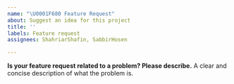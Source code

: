 ```yaml
---
name: "\U0001F680 Feature Request"
about: Suggest an idea for this project
title: ''
labels: Feature request
assignees: ShahriarShafin, SabbirHosen

---
```


**Is your feature request related to a problem? Please describe.**
A clear and concise description of what the problem is.
